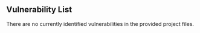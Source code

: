 ## Vulnerability List

There are no currently identified vulnerabilities in the provided project files.